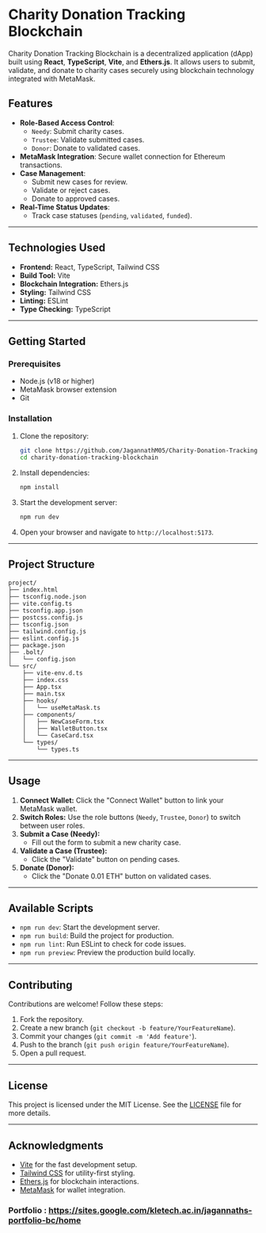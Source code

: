 # Charity Donation Tracking Blockchain

Charity Donation Tracking Blockchain is a decentralized application (dApp) built using **React**, **TypeScript**, **Vite**, and **Ethers.js**. It allows users to submit, validate, and donate to charity cases securely using blockchain technology integrated with MetaMask.

## **Features**
- **Role-Based Access Control**:
  - `Needy`: Submit charity cases.
  - `Trustee`: Validate submitted cases.
  - `Donor`: Donate to validated cases.
- **MetaMask Integration**: Secure wallet connection for Ethereum transactions.
- **Case Management**:
  - Submit new cases for review.
  - Validate or reject cases.
  - Donate to approved cases.
- **Real-Time Status Updates**:
  - Track case statuses (`pending`, `validated`, `funded`).

---

## **Technologies Used**
- **Frontend:** React, TypeScript, Tailwind CSS
- **Build Tool:** Vite
- **Blockchain Integration:** Ethers.js
- **Styling:** Tailwind CSS
- **Linting:** ESLint
- **Type Checking:** TypeScript

---

## **Getting Started**

### **Prerequisites**
- Node.js (v18 or higher)
- MetaMask browser extension
- Git

### **Installation**
1. Clone the repository:
   ```bash
   git clone https://github.com/JagannathM05/Charity-Donation-Tracking-Blockchain
   cd charity-donation-tracking-blockchain
   ```
2. Install dependencies:
   ```bash
   npm install
   ```
3. Start the development server:
   ```bash
   npm run dev
   ```
4. Open your browser and navigate to `http://localhost:5173`.

---

## **Project Structure**
```
project/
├── index.html
├── tsconfig.node.json
├── vite.config.ts
├── tsconfig.app.json
├── postcss.config.js
├── tsconfig.json
├── tailwind.config.js
├── eslint.config.js
├── package.json
├── .bolt/
│   └── config.json
└── src/
    ├── vite-env.d.ts
    ├── index.css
    ├── App.tsx
    ├── main.tsx
    ├── hooks/
    │   └── useMetaMask.ts
    ├── components/
    │   ├── NewCaseForm.tsx
    │   ├── WalletButton.tsx
    │   └── CaseCard.tsx
    └── types/
        └── types.ts
```

---

## **Usage**
1. **Connect Wallet:** Click the "Connect Wallet" button to link your MetaMask wallet.
2. **Switch Roles:** Use the role buttons (`Needy`, `Trustee`, `Donor`) to switch between user roles.
3. **Submit a Case (Needy):**
   - Fill out the form to submit a new charity case.
4. **Validate a Case (Trustee):**
   - Click the "Validate" button on pending cases.
5. **Donate (Donor):**
   - Click the "Donate 0.01 ETH" button on validated cases.

---

## **Available Scripts**
- `npm run dev`: Start the development server.
- `npm run build`: Build the project for production.
- `npm run lint`: Run ESLint to check for code issues.
- `npm run preview`: Preview the production build locally.

---

## **Contributing**
Contributions are welcome! Follow these steps:
1. Fork the repository.
2. Create a new branch (`git checkout -b feature/YourFeatureName`).
3. Commit your changes (`git commit -m 'Add feature'`).
4. Push to the branch (`git push origin feature/YourFeatureName`).
5. Open a pull request.

---

## **License**
This project is licensed under the MIT License. See the [LICENSE](LICENSE) file for more details.

---

## **Acknowledgments**
- [Vite](https://vitejs.dev/) for the fast development setup.
- [Tailwind CSS](https://tailwindcss.com/) for utility-first styling.
- [Ethers.js](https://docs.ethers.org/) for blockchain interactions.
- [MetaMask](https://metamask.io/) for wallet integration.

### Portfolio : https://sites.google.com/kletech.ac.in/jagannaths-portfolio-bc/home
